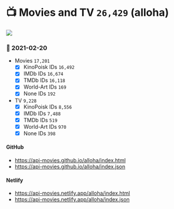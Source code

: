 # :tv: Movies and TV `26,429` (alloha)

<a href="https://API-Movies.github.io"><img src="https://API-Movies.github.io/banner.png?cache"></a>

### :date: 2021-02-20
- Movies `17,201`
  - [x] KinoPoisk IDs `16,492`
  - [x] IMDb IDs `16,674`
  - [x] TMDb IDs `16,118`
  - [x] World-Art IDs `169`
  - [x] None IDs `192`
- TV `9,228`
  - [x] KinoPoisk IDs `8,556`
  - [x] IMDb IDs `7,488`
  - [x] TMDb IDs `519`
  - [x] World-Art IDs `970`
  - [x] None IDs `398`
#### GitHub
- <a href='https://api-movies.github.io/alloha/index.html' target='_blank'>https://api-movies.github.io/alloha/index.html</a>
- <a href='https://api-movies.github.io/alloha/index.json' target='_blank'>https://api-movies.github.io/alloha/index.json</a>
#### Netlify
- <a href='https://api-movies.netlify.app/alloha/index.html' target='_blank'>https://api-movies.netlify.app/alloha/index.html</a>
- <a href='https://api-movies.netlify.app/alloha/index.json' target='_blank'>https://api-movies.netlify.app/alloha/index.json</a>
